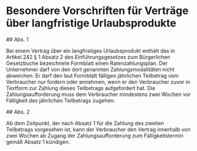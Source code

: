 # Besondere Vorschriften für Verträge über langfristige Urlaubsprodukte



\#\# Abs. 1

 Bei einem Vertrag über ein langfristiges Urlaubsprodukt enthält das in Artikel 242 § 1 Absatz 2 des Einführungsgesetzes zum Bürgerlichen Gesetzbuche bezeichnete Formblatt einen Ratenzahlungsplan. Der Unternehmer darf von den dort genannten Zahlungsmodalitäten nicht abweichen. Er darf den laut Formblatt fälligen jährlichen Teilbetrag vom Verbraucher nur fordern oder annehmen, wenn er den Verbraucher zuvor in Textform zur Zahlung dieses Teilbetrags aufgefordert hat. Die Zahlungsaufforderung muss dem Verbraucher mindestens zwei Wochen vor Fälligkeit des jährlichen Teilbetrags zugehen.

\#\# Abs. 2

 Ab dem Zeitpunkt, der nach Absatz 1 für die Zahlung des zweiten Teilbetrags vorgesehen ist, kann der Verbraucher den Vertrag innerhalb von zwei Wochen ab Zugang der Zahlungsaufforderung zum Fälligkeitstermin gemäß Absatz 1 kündigen. 

